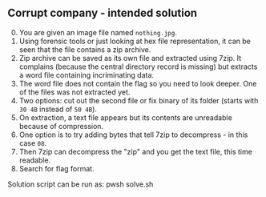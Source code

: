 ## Corrupt company - intended solution

0. You are given an image file named `nothing.jpg`.
1. Using forensic tools or just looking at hex file representation, it can be seen that the file contains a zip archive.
2. Zip archive can be saved as its own file and extracted using 7zip. It complains (because the central directory record is missing) but extracts a word file containing incriminating data.
3. The word file does not contain the flag so you need to look deeper. One of the files was not extracted yet.
4. Two options: cut out the second file or fix binary of its folder (starts with `30 4B` instead of `50 4B`).
5. On extraction, a text file appears but its contents are unreadable because of compression.
6. One option is to try adding bytes that tell 7zip to decompress - in this case `08`. 
7. Then 7zip can decompress the "zip" and you get the text file, this time readable.
8. Search for flag format.

Solution script can be run as: pwsh solve.sh
